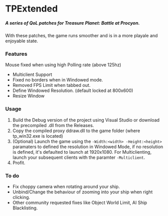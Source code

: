 # TPExtended
##### A series of QoL patches for Treasure Planet: Battle at Procyon.
With these patches, the game runs smoother and is in a more playale and enjoyable state. 

### Features
 Mouse fixed when using high Polling rate (above 125hz)

- Multiclient Support
- Fixed no borders when in Windowed mode.
- Removed FPS Limit when tabbed out.
- Define Windowed Resolution. (default locked at 800x600)
- Resize Window

### Usage
1) Build the Debug version of the project using Visual Studio or download the precompiled .dll from the Releases.
2) Copy the compiled proxy ddraw.dll to the game folder (where tp_win32.exe is located) 
3) (Optional) Launch the game using the ``-Width:<width> -Height:<height>`` paramaters to defined the resolution in Windowed Mode, if no resolution is defined, it's defaulted to launch at 1920x1080. For Multiclienting, launch your subsequent clients with the paramter ``-Multiclient``.
4) Profit.

### To do
- Fix choppy camera when rotating around your ship.
- Unbind/Change the behaviour of zooming into your ship when right clicking.
- Other community requested fixes like Object World Limit, AI Ship Blacklisting.

